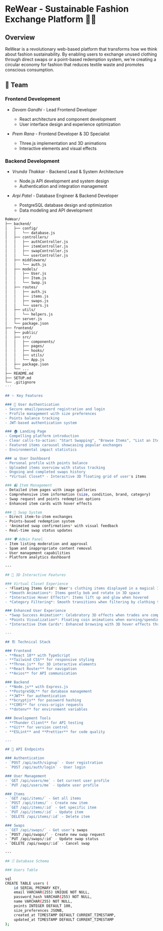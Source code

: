 # ReWear - Sustainable Fashion Exchange Platform 🌱👗

## Overview
ReWear is a revolutionary web-based platform that transforms how we think about fashion sustainability. By enabling users to exchange unused clothing through direct swaps or a point-based redemption system, we're creating a circular economy for fashion that reduces textile waste and promotes conscious consumption.

## 👥 Team

### Frontend Development
- *Devam Gandhi* - Lead Frontend Developer
  - React architecture and component development
  - User interface design and experience optimization
  
- *Prem Rana* - Frontend Developer & 3D Specialist
  - Three.js implementation and 3D animations
  - Interactive elements and visual effects

### Backend Development
- *Vrunda Thakkar* - Backend Lead & System Architecture
  - Node.js API development and system design
  - Authentication and integration management
  
- *Arpi Patel* - Database Engineer & Backend Developer
  - PostgreSQL database design and optimization
  - Data modeling and API development

 

```bash
ReWear/
├── backend/
│   ├── config/
│   │   └── database.js
│   ├── controllers/
│   │   ├── authController.js
│   │   ├── itemController.js
│   │   ├── swapController.js
│   │   └── userController.js
│   ├── middleware/
│   │   └── auth.js
│   ├── models/
│   │   ├── User.js
│   │   ├── Item.js
│   │   └── Swap.js
│   ├── routes/
│   │   ├── auth.js
│   │   ├── items.js
│   │   ├── swaps.js
│   │   └── users.js
│   ├── utils/
│   │   └── helpers.js
│   ├── server.js
│   └── package.json
├── frontend/
│   ├── public/
│   ├── src/
│   │   ├── components/
│   │   ├── pages/
│   │   ├── hooks/
│   │   ├── utils/
│   │   └── App.js
│   ├── package.json
│   └── ...
├── README.md
├── SETUP.md
└── .gitignore
'''

## ✨ Key Features

### 🔐 User Authentication
- Secure email/password registration and login  
- Profile management with size preferences  
- Points balance tracking  
- JWT-based authentication system  

### 🏠 Landing Page
- Compelling platform introduction  
- Clear calls-to-action: "Start Swapping", "Browse Items", "List an Item"  
- Featured items carousel showcasing popular exchanges  
- Environmental impact statistics  

### 📊 User Dashboard
- Personal profile with points balance  
- Uploaded items overview with status tracking  
- Ongoing and completed swaps history  
- *Virtual Closet* - Interactive 3D floating grid of user's items  

### 🛍 Item Management
- Detailed item pages with image galleries  
- Comprehensive item information (size, condition, brand, category)  
- Swap request and points redemption options  
- Enhanced item cards with hover effects  

### 🔄 Swap System
- Direct item-to-item exchanges  
- Points-based redemption system  
- *Animated swap confirmations* with visual feedback  
- Real-time swap status updates  

### 🛡 Admin Panel
- Item listing moderation and approval  
- Spam and inappropriate content removal  
- User management capabilities  
- Platform analytics dashboard  

---

## 🎯 3D Interactive Features

### Virtual Closet Experience
- *Floating Items Grid*: User's clothing items displayed in a magical 3D floating grid  
- *Smooth Animations*: Items gently bob and rotate in 3D space  
- *Interactive Hover Effects*: Items lift up and glow when hovered  
- *Category Filtering*: Smooth transitions when filtering by clothing type  

### Enhanced User Experience
- *Swap Success Animation*: Celebratory 3D effects when trades are completed  
- *Points Visualization*: Floating coin animations when earning/spending points  
- *Interactive Item Cards*: Enhanced browsing with 3D hover effects throughout the platform  

---

## 🏗 Technical Stack

### Frontend
- **React 18** with TypeScript  
- **Tailwind CSS** for responsive styling  
- **Three.js** for 3D interactive elements  
- **React Router** for navigation  
- **Axios** for API communication  

### Backend
- **Node.js** with Express.js  
- **PostgreSQL** for database management  
- **JWT** for authentication  
- **bcryptjs** for password hashing  
- **CORS** for cross-origin requests  
- **dotenv** for environment variables  

### Development Tools
- **Thunder Client** for API testing  
- **Git** for version control  
- **ESLint** and **Prettier** for code quality  

---

## 🔌 API Endpoints

### Authentication
- `POST /api/auth/signup` - User registration  
- `POST /api/auth/login` - User login  

### User Management
- `GET /api/users/me` - Get current user profile  
- `PUT /api/users/me` - Update user profile  

### Items
- `GET /api/items/` - Get all items  
- `POST /api/items/` - Create new item  
- `GET /api/items/:id` - Get specific item  
- `PUT /api/items/:id` - Update item  
- `DELETE /api/items/:id` - Delete item  

### Swaps
- `GET /api/swaps/` - Get user's swaps  
- `POST /api/swaps/` - Create new swap request  
- `PUT /api/swaps/:id` - Update swap status  
- `DELETE /api/swaps/:id` - Cancel swap  

---

## 🗄 Database Schema

### Users Table

sql
CREATE TABLE users (
    id SERIAL PRIMARY KEY,
    email VARCHAR(255) UNIQUE NOT NULL,
    password_hash VARCHAR(255) NOT NULL,
    name VARCHAR(255) NOT NULL,
    points INTEGER DEFAULT 100,
    size_preferences JSONB,
    created_at TIMESTAMP DEFAULT CURRENT_TIMESTAMP,
    updated_at TIMESTAMP DEFAULT CURRENT_TIMESTAMP
);
